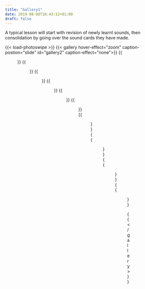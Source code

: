 ```yaml
---
title: "Gallery1"
date: 2019-08-08T16:43:12+01:00
draft: false
---
```



<p id="photos1stP">
A typical lesson will start with revision of newly learnt sounds, then consolidation by going over the sound cards they have made.
</p>
{{< load-photoswipe >}}
{{< gallery hover-effect="zoom" caption-postion="slide" id="gallery2" caption-effect="none">}}
{{<figure link="img/photos/IMG_6822.JPG" caption="Early recognition of sounds" alt="more detailed description for letter mat that only shows in gallery" thumb="-thumb">}}
{{<figure link="img/photos/IMG_6830-comp.JPG" caption="Formation of new sounds learnt using sand tray" thumb="-thumb">}}
{{<figure link="img/photos/IMG_6837-comp.JPG" caption="Tracing of sounds with coloured pens" thumb="-thumb">}}
{{<figure link="img/photos/IMG_6841-comp.JPG" caption="Making up c.v.c words using the letters" thumb="-thumb">}}
{{<figure link="img/photos/IMG_6852-comp.JPG" caption="Reading a sentence and cutting up to remake the sentence" thumb="-thumb">}}
{{<figure link="img/photos/IMG_6855-comp.JPG" caption="Writing out the sentences" thumb="-thumb">}}
{{<figure link="img/photos/IMG_6916-comp.JPG" caption="Self correcting exercise for phonics, comprehension and grammer" thumb="-thumb">}}
{{<figure link="img/photos/IMG_6921-comp.JPG" caption="Chute game for a variety of language activties" thumb="-thumb">}}
{{<figure link="img/photos/IMG_6893-comp.JPG" caption="Personal 'Challenge Bag'" thumb="-thumb">}}
{{<figure link="img/photos/Image-2-comp.JPG" caption="Word tracking exercise" thumb="-thumb">}}

{{< /gallery >}}
